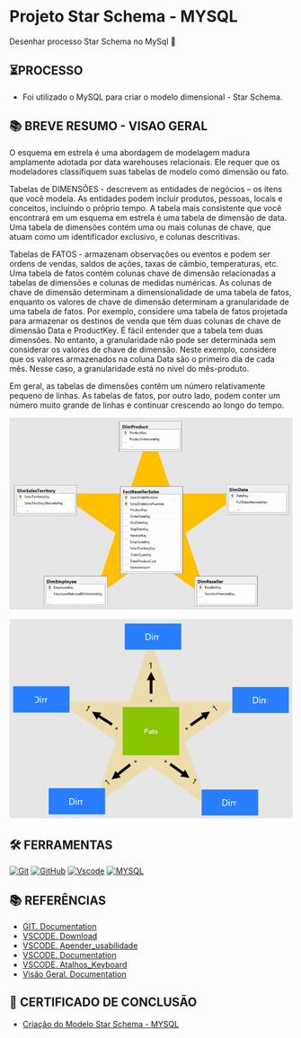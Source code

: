 # Projeto Star Schema - MYSQL
Desenhar processo Star Schema no MySql 📔

## ⏳PROCESSO

- Foi utilizado o MySQL para criar o modelo dimensional - Star Schema.

## 📚 BREVE RESUMO - VISAO GERAL
O esquema em estrela é uma abordagem de modelagem madura amplamente adotada por data warehouses relacionais. Ele requer que os modeladores classifiquem suas tabelas de modelo como dimensão ou fato.

Tabelas de DIMENSÕES - descrevem as entidades de negócios – os itens que você modela. As entidades podem incluir produtos, pessoas, locais e conceitos, incluindo o próprio tempo. A tabela mais consistente que você encontrará em um esquema em estrela é uma tabela de dimensão de data. Uma tabela de dimensões contém uma ou mais colunas de chave, que atuam como um identificador exclusivo, e colunas descritivas.

Tabelas de FATOS - armazenam observações ou eventos e podem ser ordens de vendas, saldos de ações, taxas de câmbio, temperaturas, etc. Uma tabela de fatos contém colunas chave de dimensão relacionadas a tabelas de dimensões e colunas de medidas numéricas. As colunas de chave de dimensão determinam a dimensionalidade de uma tabela de fatos, enquanto os valores de chave de dimensão determinam a granularidade de uma tabela de fatos. Por exemplo, considere uma tabela de fatos projetada para armazenar os destinos de venda que têm duas colunas de chave de dimensão Data e ProductKey. É fácil entender que a tabela tem duas dimensões. No entanto, a granularidade não pode ser determinada sem considerar os valores de chave de dimensão. Neste exemplo, considere que os valores armazenados na coluna Data são o primeiro dia de cada mês. Nesse caso, a granularidade está no nível do mês-produto.

Em geral, as tabelas de dimensões contêm um número relativamente pequeno de linhas. As tabelas de fatos, por outro lado, podem conter um número muito grande de linhas e continuar crescendo ao longo do tempo.

![alt text](image-1.png)

![alt text](image-2.png)


## 🛠️ FERRAMENTAS

[![Git](https://img.shields.io/badge/Git-000?style=for-the-badge&logo=git&logoColor=E94D5F)](https://git-scm.com/doc) 
[![GitHub](https://img.shields.io/badge/GitHub-000?style=for-the-badge&logo=github&logoColor=write)](https://docs.github.com/)
[![Vscode](https://img.shields.io/badge/Vscode-000?style=for-the-badge&logo=visual-studio-code&logoColor=blue)](https://code.visualstudio.com/)
[![MYSQL](https://img.shields.io/badge/MYSQL-000?style=for-the-badge&logo=MYSQL&logoColor=blue)](https://www.mysql.com/downloads/)


## 📚 REFERÊNCIAS

- [GIT. Documentation](https://git-scm.com/doc)
- [VSCODE. Download](https://code.visualstudio.com/)
- [VSCODE. Apender_usabilidade](https://code.visualstudio.com/learn)
- [VSCODE. Documentation](https://code.visualstudio.com/docs)
- [VSCODE. Atalhos_Keyboard](https://code.visualstudio.com/shortcuts/keyboard-shortcuts-windows.pdf)
- [Visão Geral. Documentation](https://learn.microsoft.com/pt-br/power-bi/guidance/star-schema)


## 📃 CERTIFICADO DE CONCLUSÃO
- [Criação do Modelo Star Schema - MYSQL](https://github.com/Car-Lopes/Projeto_DIO_PowerBI/tree/master/Desafio_5_Modelo_Star_Schema/Certificado)
